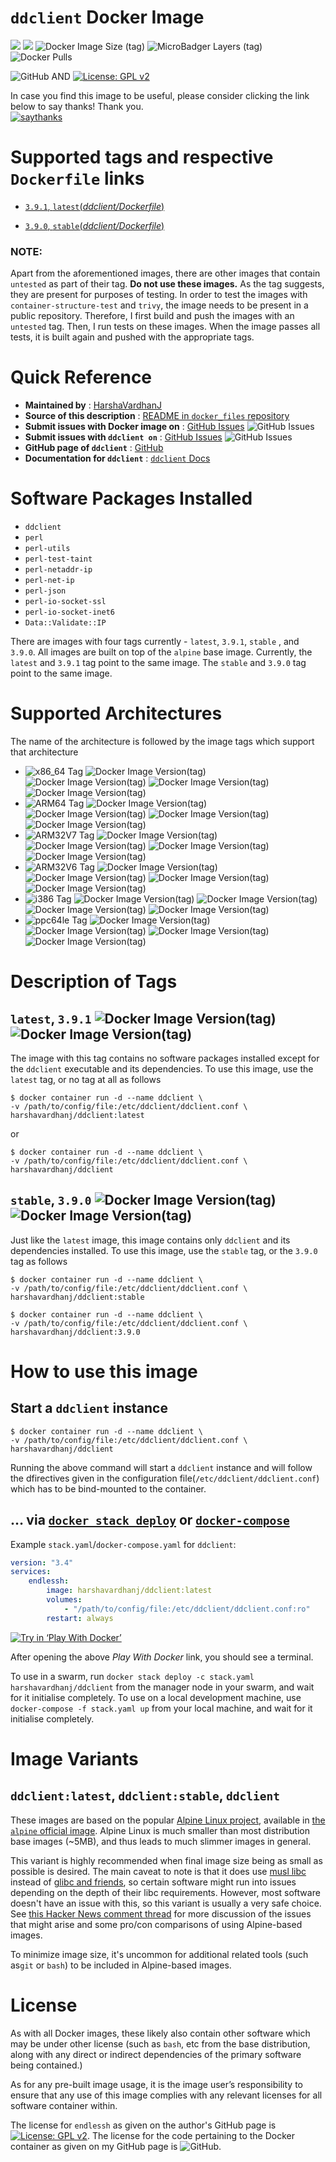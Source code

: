 # `ddclient` Docker Image


[![](https://images.microbadger.com/badges/version/harshavardhanj/ddclient:stable.svg)](https://microbadger.com/images/harshavardhanj/ddclient:stable)
[![](https://images.microbadger.com/badges/commit/harshavardhanj/ddclient:stable.svg)](https://microbadger.com/images/harshavardhanj/ddclient:stable)
![Docker Image Size (tag)](https://img.shields.io/docker/image-size/harshavardhanj/ddclient/stable)
![MicroBadger Layers (tag)](https://img.shields.io/microbadger/layers/harshavardhanj/ddclient/stable)
![Docker Pulls](https://img.shields.io/docker/pulls/harshavardhanj/ddclient)


![GitHub](https://img.shields.io/github/license/HarshaVardhanJ/docker_files) AND [![License: GPL v2](https://img.shields.io/badge/License-GPL%20v2-blue.svg)](https://www.gnu.org/licenses/old-licenses/gpl-2.0.en.html)

In case you find this image to be useful, please consider clicking the link below to say thanks! Thank you.  
[![saythanks](https://img.shields.io/badge/say-thanks-ff69b4.svg)](https://saythanks.io/to/vardhanharshaj%40gmail.com)

# Supported tags and respective `Dockerfile` links

- [`3.9.1`, `latest`(*ddclient/Dockerfile*)](https://github.com/HarshaVardhanJ/docker_files/blob/master/ddclient/v3.9.1/Dockerfile)

- [`3.9.0`, `stable`(*ddclient/Dockerfile*)](https://github.com/HarshaVardhanJ/docker_files/blob/master/ddclient/v3.9.0/Dockerfile)

  

### NOTE:

Apart from the aforementioned images, there are other images that contain `untested` as part of their tag. **Do not use these images.** As the tag suggests, they are present for purposes of testing. In order to test the images with `container-structure-test` and `trivy`, the image needs to be present in a public repository. Therefore, I first build and push the images with an `untested` tag. Then, I run tests on these images. When the image passes all tests, it is built again and pushed with the appropriate tags.



# Quick Reference

- **Maintained by** : [HarshaVardhanJ](https://github.com/HarshaVardhanJ/docker_files/)
- **Source of this description** : [README in `docker_files` repository](https://github.com/HarshaVardhanJ/docker_files/blob/master/ddclient/README.md)
- **Submit issues with Docker image on** : [GitHub Issues](https://github.com/HarshaVardhanJ/docker_files/issues)  ![GitHub Issues](https://img.shields.io/github/issues/HarshaVardhanJ/docker_files)
- **Submit issues with `ddclient on`** : [GitHub Issues](https://github.com/ddclient/ddclient/issues) ![GitHub Issues](https://img.shields.io/github/issues/ddclient/ddclient)
- **GitHub page of `ddclient`** : [GitHub](https://github.com/ddclient/ddclient)
- **Documentation for `ddclient`** : [`ddclient` Docs](https://ddclient.net)



# Software Packages Installed

* `ddclient`
* `perl` 
* `perl-utils`
* `perl-test-taint`
* `perl-netaddr-ip`
* `perl-net-ip`
* `perl-json`
* `perl-io-socket-ssl`
* `perl-io-socket-inet6`
* `Data::Validate::IP`



There are images with four tags currently - `latest`, `3.9.1`, `stable` , and `3.9.0`. All images are built on top of the `alpine` base image. Currently, the `latest` and `3.9.1` tag point to the same image. The `stable` and `3.9.0` tag point to the same image.

# Supported Architectures

The name of the architecture is followed by the image tags which support that architecture

* ![x86_64 Tag](https://img.shields.io/badge/x86--64-amd64-informational) ![Docker Image Version(tag)](https://img.shields.io/docker/v/harshavardhanj/ddclient/3.9.0) ![Docker Image Version(tag)](https://img.shields.io/docker/v/harshavardhanj/ddclient/stable) ![Docker Image Version(tag)](https://img.shields.io/docker/v/harshavardhanj/ddclient/3.9.1) ![Docker Image Version(tag)](https://img.shields.io/docker/v/harshavardhanj/ddclient/latest)
* ![ARM64 Tag](https://img.shields.io/badge/ARM64-arm64-informational) ![Docker Image Version(tag)](https://img.shields.io/docker/v/harshavardhanj/ddclient/3.9.0) ![Docker Image Version(tag)](https://img.shields.io/docker/v/harshavardhanj/ddclient/stable) ![Docker Image Version(tag)](https://img.shields.io/docker/v/harshavardhanj/ddclient/3.9.1) ![Docker Image Version(tag)](https://img.shields.io/docker/v/harshavardhanj/ddclient/latest)
* ![ARM32V7 Tag](https://img.shields.io/badge/ARM32-arm32v7-informational) ![Docker Image Version(tag)](https://img.shields.io/docker/v/harshavardhanj/ddclient/3.9.0) ![Docker Image Version(tag)](https://img.shields.io/docker/v/harshavardhanj/ddclient/stable) ![Docker Image Version(tag)](https://img.shields.io/docker/v/harshavardhanj/ddclient/3.9.1) ![Docker Image Version(tag)](https://img.shields.io/docker/v/harshavardhanj/ddclient/latest)
* ![ARM32V6 Tag](https://img.shields.io/badge/ARM32-arm32v6-informational) ![Docker Image Version(tag)](https://img.shields.io/docker/v/harshavardhanj/ddclient/3.9.0) ![Docker Image Version(tag)](https://img.shields.io/docker/v/harshavardhanj/ddclient/stable) ![Docker Image Version(tag)](https://img.shields.io/docker/v/harshavardhanj/ddclient/3.9.1) ![Docker Image Version(tag)](https://img.shields.io/docker/v/harshavardhanj/ddclient/latest)
* ![i386 Tag](https://img.shields.io/badge/386-i386-informational) ![Docker Image Version(tag)](https://img.shields.io/docker/v/harshavardhanj/ddclient/3.9.0) ![Docker Image Version(tag)](https://img.shields.io/docker/v/harshavardhanj/ddclient/stable) ![Docker Image Version(tag)](https://img.shields.io/docker/v/harshavardhanj/ddclient/3.9.1) ![Docker Image Version(tag)](https://img.shields.io/docker/v/harshavardhanj/ddclient/latest)
* ![ppc64le Tag](https://img.shields.io/badge/PowerPC-ppc64le-informational) ![Docker Image Version(tag)](https://img.shields.io/docker/v/harshavardhanj/ddclient/3.9.0) ![Docker Image Version(tag)](https://img.shields.io/docker/v/harshavardhanj/ddclient/stable) ![Docker Image Version(tag)](https://img.shields.io/docker/v/harshavardhanj/ddclient/3.9.1) ![Docker Image Version(tag)](https://img.shields.io/docker/v/harshavardhanj/ddclient/latest)

# Description of Tags

## `latest`, `3.9.1` ![Docker Image Version(tag)](https://img.shields.io/docker/v/harshavardhanj/ddclient/3.9.1) ![Docker Image Version(tag)](https://img.shields.io/docker/v/harshavardhanj/ddclient/latest)

The image with this tag contains no software packages installed except for the `ddclient` executable and its dependencies. To use this image,  use  the `latest` tag, or no tag at all as follows

```shell
$ docker container run -d --name ddclient \
-v /path/to/config/file:/etc/ddclient/ddclient.conf \
harshavardhanj/ddclient:latest
```

or

```shell
$ docker container run -d --name ddclient \
-v /path/to/config/file:/etc/ddclient/ddclient.conf \
harshavardhanj/ddclient
```



## `stable`, `3.9.0` ![Docker Image Version(tag)](https://img.shields.io/docker/v/harshavardhanj/ddclient/3.9.0) ![Docker Image Version(tag)](https://img.shields.io/docker/v/harshavardhanj/ddclient/stable)

Just like the `latest` image, this image contains only `ddclient` and its dependencies installed. To use this image, use the `stable` tag, or the `3.9.0` tag as follows

```shell
$ docker container run -d --name ddclient \
-v /path/to/config/file:/etc/ddclient/ddclient.conf \
harshavardhanj/ddclient:stable
```

```shell
$ docker container run -d --name ddclient \
-v /path/to/config/file:/etc/ddclient/ddclient.conf \
harshavardhanj/ddclient:3.9.0
```





# How to use this image

## Start a `ddclient` instance

```shell
$ docker container run -d --name ddclient \
-v /path/to/config/file:/etc/ddclient/ddclient.conf \
harshavardhanj/ddclient
```

Running the above command will start a `ddclient` instance and will follow the dfirectives given in the configuration file(`/etc/ddclient/ddclient.conf`) which has to be bind-mounted to the container.



## … via [`docker stack deploy`](https://docs.docker.com/engine/reference/commandline/stack_deploy/) or [`docker-compose`](https://github.com/docker/compose)

Example `stack.yaml`/`docker-compose.yaml` for `ddclient`:



```yaml
version: "3.4"
services:
	endlessh:
		image: harshavardhanj/ddclient:latest
		volumes:
			- "/path/to/config/file:/etc/ddclient/ddclient.conf:ro"
		restart: always
```



[![Try in ‘Play With Docker’](https://github.com/play-with-docker/stacks/raw/cff22438cb4195ace27f9b15784bbb497047afa7/assets/images/button.png)](https://labs.play-with-docker.com?stack=https://raw.githubusercontent.com/HarshaVardhanJ/docker_files/master/ddclient/v3.9.0/docker-compose.yml)



After opening the above *Play With Docker* link, you should see a terminal.

To use in a swarm, run `docker stack deploy -c stack.yaml harshavardhanj/ddclient` from the manager node in your swarm, and wait for it initialise completely. To use on a local development machine, use `docker-compose -f stack.yaml up` from your local machine, and wait for it initialise completely. 



# Image Variants



## `ddclient:latest`, `ddclient:stable`, `ddclient`

These images are based on the popular [Alpine Linux project](http://alpinelinux.org), available in [the `alpine` official
image](https://hub.docker.com/_/alpine). Alpine Linux is much smaller than most distribution base images (~5MB), and thus leads to much slimmer images in general.

This variant is highly recommended when final image size being as small as possible is desired. The main caveat to note is that it does use [musl libc](http://www.musl-libc.org) instead of [glibc and friends](http://www.etalabs.net/compare_libcs.html), so certain software might run into issues depending on the depth of their libc requirements. However, most software doesn't have an issue with this, so this variant is usually a very safe choice. See [this Hacker News comment thread](https://news.ycombinator.com/item?id=10782897) for more discussion of the issues that might arise and some pro/con comparisons of using Alpine-based images.

To minimize image size, it's uncommon for additional related tools (such as`git` or `bash`) to be included in Alpine-based images.



# License

As with all Docker images, these likely also contain other software which may be under other license (such as `bash`, etc from the base distribution, along with any direct or indirect dependencies of the primary software being contained.)

As for any pre-built image usage, it is the image user’s responsibility to ensure that any use of this image complies with any relevant licenses for all software container within.

The license for `endlessh` as given on the author's GitHub page is [![License: GPL v2](https://img.shields.io/badge/License-GPL%20v2-blue.svg)](https://www.gnu.org/licenses/old-licenses/gpl-2.0.en.html). The license for the code pertaining to the Docker container as given on my GitHub page is ![GitHub](https://img.shields.io/github/license/HarshaVardhanJ/docker_files).

